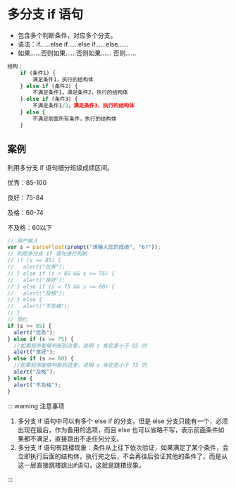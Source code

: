 # 多分支 if 语句

- 包含多个判断条件，对应多个分支。
- 语法：if……else if……else if……else……
- 如果……否则如果……否则如果…… 否则……

```js
结构：
    if (条件1) {
        满足条件1，执行的结构体
    } else if (条件2) {
        不满足条件1，满足条件2，执行的结构体
    } else if (条件3) {
        不满足条件1/2，满足条件3，执行的结构体
    } else {
        不满足前面所有条件，执行的结构体
    }
```
## 案例

利用多分支 if 语句细分班级成绩区间。

优秀：85-100

良好：75-84

及格：60-74

不及格：60以下

```js
// 用户输入
var s = parseFloat(prompt("请输入您的成绩", "67"));
// 利用多分支 if 语句进行判断
// if (s >= 85) {
//   alert("优秀");
// } else if (s < 85 && s >= 75) {
//   alert("良好");
// } else if (s < 75 && s >= 60) {
//   alert("及格");
// } else {
//   alert("不及格");
// }
// 简化
if (s >= 85) {
  alert("优秀");
} else if (s >= 75) {
  //如果程序能够判断到这里，说明 s 肯定是小于 85 的
  alert("良好");
} else if (s >= 60) {
  //如果程序能够判断到这里，说明 s 肯定是小于 75 的
  alert("及格");
} else {
  alert("不及格");
}
```

::: warning 注意事项
1. 多分支 if 语句中可以有多个 else if 的分支，但是 else 分支只能有一个，必须出现在最后，作为备用的选项，而且 else 也可以省略不写，表示前面条件如果都不满足，直接跳出不走任何分支。
2. 多分支 if 语句有跳楼现象：条件从上往下依次验证，如果满足了某个条件，会立即执行后面的结构体，执行完之后，不会再往后验证其他的条件了，而是从这一层直接跳楼跳出if语句，这就是跳楼现象。

:::